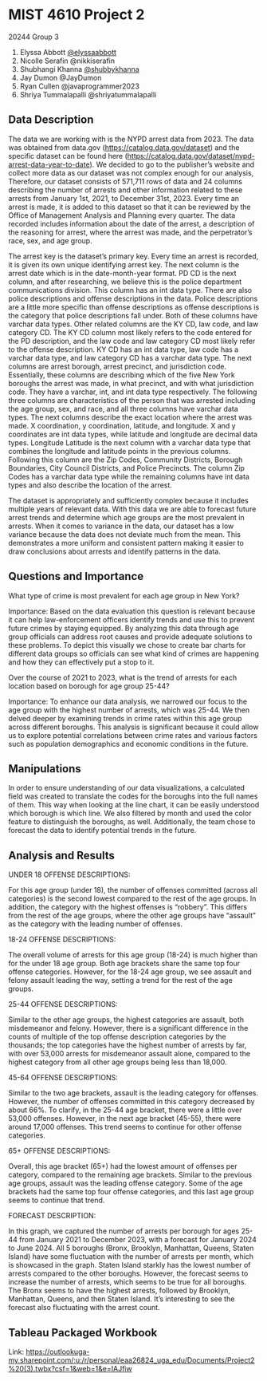 
# MIST 4610 Project 2

20244 Group 3

1. Elyssa Abbott [@elyssaabbott](https://github.com/elyssaabbott/MIST4610-Project2)
2. Nicolle Serafin @nikkiserafin
3. Shubhangi Khanna [@shubbykhanna](https://github.com/shubbykhanna/MIST4610-Project2)
4. Jay Dumon @JayDumon
5. Ryan Cullen @javaprogrammer2023
6. Shriya Tummalapalli @shriyatummalapalli

## Data Description

 The data we are working with is the NYPD arrest data from 2023. The data was obtained from data.gov (https://catalog.data.gov/dataset) and the specific dataset can be found here (https://catalog.data.gov/dataset/nypd-arrest-data-year-to-date). We decided to go to the publisher’s website and collect more data as our dataset was not complex enough for our analysis, Therefore, our dataset consists of 571,711 rows of data and 24 columns describing the number of arrests and other information related to these arrests from January 1st, 2021, to December 31st, 2023. Every time an arrest is made, it is added to this dataset so that it can be reviewed by the Office of Management Analysis and Planning every quarter. The data recorded includes information about the date of the arrest, a description of the reasoning for arrest, where the arrest was made, and the perpetrator’s race, sex, and age group.

The arrest key is the dataset’s primary key. Every time an arrest is recorded, it is given its own unique identifying arrest key. The next column is the arrest date which is in the date-month-year format. PD CD is the next column, and after researching, we believe this is the police department communications division. This column has an int data type. There are also police descriptions and offense descriptions in the data. Police descriptions are a little more specific than offense descriptions as offense descriptions is the category that police descriptions fall under. Both of these columns have varchar data types. Other related columns are the KY CD, law code, and law category CD. The KY CD column most likely refers to the code entered for the PD description, and the law code and law category CD most likely refer to the offense description. KY CD has an int data type, law code has a varchar data type, and law category CD has a varchar data type. The next columns are arrest borough, arrest precinct, and jurisdiction code. Essentially, these columns are describing which of the five New York boroughs the arrest was made, in what precinct, and with what jurisdiction code. They have a varchar, int, and int data type respectively. The following three columns are characteristics of the person that was arrested including the age group, sex, and race, and all three columns have varchar data types. The next columns describe the exact location where the arrest was made. X coordination, y coordination, latitude, and longitude. X and y coordinates are int data types, while latitude and longitude are decimal data types. Longitude Latitude is the next column with a varchar data type that combines the longitude and latitude points in the previous columns. Following this column are the Zip Codes, Community Districts, Borough Boundaries, City Council Districts, and Police Precincts. The column Zip Codes has a varchar data type while the remaining columns have int data types and also describe the location of the arrest.

The dataset is appropriately and sufficiently complex because it includes multiple years of relevant data. With this data we are able to forecast future arrest trends and determine which age groups are the most prevalent in arrests. When it comes to variance in the data, our dataset has a low variance because the data does not deviate much from the mean. This demonstrates a more uniform and consistent pattern making it easier to draw conclusions about arrests and identify patterns in the data.


## Questions and Importance

What type of crime is most prevalent for each age group in New York?

Importance: Based on the data evaluation this question is relevant because it can help law-enforcement officers identify trends and use this to prevent future crimes by staying equipped. By analyzing this data through age group officials can address root causes and provide adequate solutions to these problems. To depict this visually we chose to create bar charts for different data groups so officials can see what kind of crimes are happening and how they can effectively put a stop to it.


Over the course of 2021 to 2023, what is the trend of arrests for each location based on borough for age group 25-44?

Importance: To enhance our data analysis, we narrowed our focus to the age group with the highest number of arrests, which was 25-44. We then delved deeper by examining trends in crime rates within this age group across different boroughs. This analysis is significant because it could allow us to explore potential correlations between crime rates and various factors such as population demographics and economic conditions in the future.

## Manipulations

In order to ensure understanding of our data visualizations, a calculated field was created to translate the codes for the boroughs into the full names of them. This way when looking at the line chart, it can be easily understood which borough is which line. We also filtered by month and used the color feature to distinguish the boroughs, as well. Additionally, the team chose to forecast the data to identify potential trends in the future.   

## Analysis and Results

UNDER 18 OFFENSE DESCRIPTIONS:

For this age group (under 18), the number of offenses committed (across all categories) is the second lowest compared to the rest of the age groups. In addition, the category with the highest offenses is “robbery”. This differs from the rest of the age groups, where the other age groups have “assault” as the category with the leading number of offenses.

18-24 OFFENSE DESCRIPTIONS:

The overall volume of arrests for this age group (18-24) is much higher than for the under 18 age group. Both age brackets share the same top four offense categories. However, for the 18-24 age group, we see assault and felony assault leading the way, setting a trend for the rest of the age groups.

25-44 OFFENSE DESCRIPTIONS: 

Similar to the other age groups, the highest categories are assault, both misdemeanor and felony. However, there is a significant difference in the counts of multiple of the top offense description categories by the thousands; the top categories have the highest number of arrests by far, with over 53,000 arrests for misdemeanor assault alone, compared to the highest category from all other age groups being less than 18,000.

45-64 OFFENSE DESCRIPTIONS:

Similar to the two age brackets, assault is the leading category for offenses. However, the number of offenses committed in this category decreased by about 66%. To clarify, in the 25-44 age bracket, there were a little over 53,000 offenses. However, in the next age bracket (45-55), there were around 17,000 offenses. This trend seems to continue for other offense categories. 

65+ OFFENSE DESCRIPTIONS:

Overall, this age bracket (65+) had the lowest amount of offenses per category, compared to the remaining age brackets. Similar to the previous age groups, assault was the leading offense category. Some of the age brackets had the same top four offense categories, and this last age group seems to continue that trend.

FORECAST DESCRIPTION:

In this graph, we captured the number of arrests per borough for ages 25-44 from January 2021 to December 2023, with a forecast for January 2024 to June 2024. All 5 boroughs (Bronx, Brooklyn, Manhattan, Queens, Staten Island) have some fluctuation with the number of arrests per month, which is showcased in the graph. Staten Island starkly has the lowest number of arrests compared to the other boroughs. However, the forecast seems to increase the number of arrests, which seems to be true for all boroughs. The Bronx seems to have the highest arrests, followed by Brooklyn, Manhattan, Queens, and then Staten Island. It’s interesting to see the forecast also fluctuating with the arrest count.


##  Tableau Packaged Workbook

Link: https://outlookuga-my.sharepoint.com/:u:/r/personal/eaa26824_uga_edu/Documents/Project2%20(3).twbx?csf=1&web=1&e=IAJfiw

